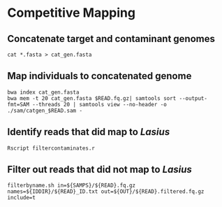 # Competitive Mapping

## Concatenate target and contaminant genomes
` cat *.fasta > cat_gen.fasta `

## Map individuals to concatenated genome
` bwa index cat_gen.fasta `  
` bwa mem -t 20 cat_gen.fasta $READ.fq.gz| samtools sort --output-fmt=SAM --threads 20 | samtools view --no-header -o ./sam/catgen_$READ.sam - `  

## Identify reads that did map to *Lasius*
` Rscript filtercontaminates.r `

## Filter out reads that did not map to *Lasius*
` filterbyname.sh in=${SAMPS}/${READ}.fq.gz names=${IDDIR}/${READ}_ID.txt out=${OUT}/${READ}.filtered.fq.gz include=t `
